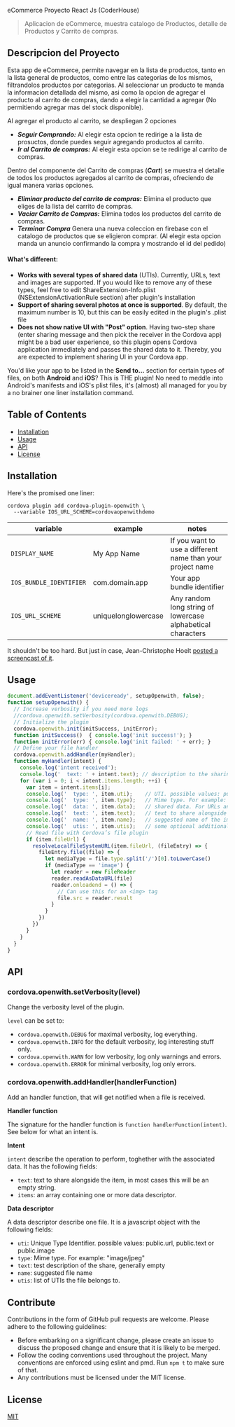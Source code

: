 eCommerce Proyecto React Js (CoderHouse)

> Aplicacion de eCommerce, muestra catalogo de Productos, detalle de Productos y Carrito de compras.


## Descripcion del Proyecto

Esta app de eCommerce, permite navegar en la lista de productos, tanto en la lista general de productos, como entre las categorias de los mismos, filtrandolos productos por categorias. 
Al seleccionar un producto te manda la informacion detallada del mismo, asi como la opcion de agregar el producto al carrito de compras, dando a elegir la cantidad a agregar (No permitiendo agregar mas del stock disponible).

Al agregar el producto al carrito, se despliegan 2 opciones
- ***Seguir Comprando:*** Al elegir esta opcion te redirige a la lista de prosuctos, donde puedes seguir agregando productos al carrito.
- ***Ir al Carrito de compras:*** Al elegir esta opcion se te redirige al carrito de compras.

Dentro del componente del Carrito de compras (***Cart***) se muestra el detalle de todos los productos agregados al carrito de compras, ofreciendo de igual manera varias opciones.

- ***Eliminar producto del carrito de compras:*** Elimina el producto que eliges de la lista del carrito de compras.
- ***Vaciar Carrito de Compras:*** Elimina todos los productos del carrito de compras.
- ***Terminar Compra*** Genera una nueva coleccion en firebase con el catalogo de productos que se eligieron comprar.
(Al elegir esta opcion manda un anuncio confirmando la compra y mostrando el id del pedido)

#### What's different:

- **Works with several types of shared data** (UTIs). Currently, URLs, text and images are supported. If you would like to remove any of these types, feel free to edit ShareExtension-Info.plist (NSExtensionActivationRule section) after plugin's installation
- **Support of sharing several photos at once is supported**. By default, the maximum number is 10, but this can be easily edited in the plugin's .plist file
- **Does not show native UI with "Post" option**. Having two-step share (enter sharing message and then pick the receiver in the Cordova app) might be a bad user experience, so this plugin opens Cordova application immediately and passes the shared data to it. Thereby, you are expected to implement sharing UI in your Cordova app.

You'd like your app to be listed in the **Send to...** section for certain types of files, on both **Android** and **iOS**? This is THE plugin! No need to meddle into Android's manifests and iOS's plist files, it's (almost) all managed for you by a no brainer one liner installation command.

## Table of Contents

- [Installation](#installation)
- [Usage](#usage)
- [API](#api)
- [License](#license)



## Installation

Here's the promised one liner:

```
cordova plugin add cordova-plugin-openwith \
  --variable IOS_URL_SCHEME=cordovaopenwithdemo
```

| variable | example | notes |
|---|---|---|
| `DISPLAY_NAME` | My App Name | If you want to use a different name than your project name |
| `IOS_BUNDLE_IDENTIFIER` | com.domain.app | Your app bundle identifier |
| `IOS_URL_SCHEME` | uniquelonglowercase | Any random long string of lowercase alphabetical characters |

It shouldn't be too hard. But just in case, Jean-Christophe Hoelt [posted a screencast of it](https://youtu.be/eaE4m_xO1mg).

## Usage

```js
document.addEventListener('deviceready', setupOpenwith, false);
function setupOpenwith() {
  // Increase verbosity if you need more logs
  //cordova.openwith.setVerbosity(cordova.openwith.DEBUG);
  // Initialize the plugin
  cordova.openwith.init(initSuccess, initError);
  function initSuccess()  { console.log('init success!'); }
  function initError(err) { console.log('init failed: ' + err); }
  // Define your file handler
  cordova.openwith.addHandler(myHandler);
  function myHandler(intent) {
    console.log('intent received');
    console.log('  text: ' + intent.text); // description to the sharing, for instance title of the page when shared URL from Safari
    for (var i = 0; i < intent.items.length; ++i) {
      var item = intent.items[i];
      console.log('  type: ', item.uti);    // UTI. possible values: public.url, public.text or public.image
      console.log('  type: ', item.type);   // Mime type. For example: "image/jpeg"
      console.log('  data: ', item.data);   // shared data. For URLs and text - actually the shared URL or text. For image - its base64 string representation.
      console.log('  text: ', item.text);   // text to share alongside the item. as we don't allow user to enter text in native UI, in most cases this will be empty. However for sharing pages from Safari this might contain the title of the shared page.
      console.log('  name: ', item.name);   // suggested name of the image. For instance: "IMG_0404.JPG"
      console.log('  utis: ', item.utis);   // some optional additional info
      // Read file with Cordova’s file plugin
      if (item.fileUrl) {
        resolveLocalFileSystemURL(item.fileUrl, (fileEntry) => {
          fileEntry.file((file) => {
            let mediaType = file.type.split('/')[0].toLowerCase()
            if (mediaType == 'image') {
              let reader = new FileReader
              reader.readAsDataURL(file)
              reader.onloadend = () => {
                // Can use this for an <img> tag
                file.src = reader.result
              }
            }
          })
        })
      }
    }
  }
}
```

## API

### cordova.openwith.setVerbosity(level)

Change the verbosity level of the plugin.

`level` can be set to:

 - `cordova.openwith.DEBUG` for maximal verbosity, log everything.
 - `cordova.openwith.INFO` for the default verbosity, log interesting stuff only.
 - `cordova.openwith.WARN` for low verbosity, log only warnings and errors.
 - `cordova.openwith.ERROR` for minimal verbosity, log only errors.

### cordova.openwith.addHandler(handlerFunction)

Add an handler function, that will get notified when a file is received.

**Handler function**

The signature for the handler function is `function handlerFunction(intent)`. See below for what an intent is.

**Intent**

`intent` describe the operation to perform, toghether with the associated data. It has the following fields:

 - `text`: text to share alongside the item, in most cases this will be an empty string.
 - `items`: an array containing one or more data descriptor.

**Data descriptor**

A data descriptor describe one file. It is a javascript object with the following fields:

 - `uti`: Unique Type Identifier. possible values: public.url, public.text or public.image
 - `type`: Mime type. For example: "image/jpeg"
 - `text`: test description of the share, generally empty
 - `name`: suggested file name
 - `utis`: list of UTIs the file belongs to.

## Contribute

Contributions in the form of GitHub pull requests are welcome. Please adhere to the following guidelines:
  - Before embarking on a significant change, please create an issue to discuss the proposed change and ensure that it is likely to be merged.
  - Follow the coding conventions used throughout the project. Many conventions are enforced using eslint and pmd. Run `npm t` to make sure of that.
  - Any contributions must be licensed under the MIT license.

## License

[MIT](./LICENSE)